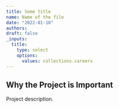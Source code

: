 ```yaml
---
title: Some title
name: Name of the file
date: "2022-01-10"
authors:
draft: false
_inputs:
  title:
    type: select
    options:
      values: collections.careers
---
```


## Why the Project is Important

Project description.